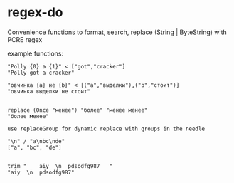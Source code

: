 # regex-do

Convenience functions to format, search, replace (String | ByteString) with PCRE regex

example functions:
```
"Polly {0} a {1}" < ["got","cracker"]
"Polly got a cracker"

"овчинка {a} не {b}" < [("a","выделки"),("b","стоит")]
"овчинка выделки не стоит"


replace (Once "менее") "более" "менее менее"
"более менее"

use replaceGroup for dynamic replace with groups in the needle

"\n" / "a\nbc\nde"
["a", "bc", "de"]


trim "    aiy  \n  pdsodfg987   "
"aiy  \n  pdsodfg987"
```